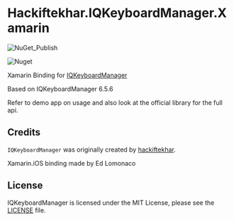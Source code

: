 # Hackiftekhar.IQKeyboardManager.Xamarin

![NuGet_Publish](https://github.com/eman1986/Hackiftekhar.IQKeyboardManager.Xamarin/workflows/NuGet_Publish/badge.svg?branch=master)

![Nuget](https://img.shields.io/nuget/dt/Hackiftekhar.IQKeyboardManager.Xamarin)

Xamarin Binding for [IQKeyboardManager](https://github.com/hackiftekhar/IQKeyboardManager)

Based on IQKeyboardManager 6.5.6

Refer to demo app on usage and also look at the official library for the full api.

## Credits

`IQKeyboardManager` was originally created by [hackiftekhar](https://github.com/hackiftekhar).

Xamarin.iOS binding made by Ed Lomonaco

## License
IQKeyboardManager is licensed under the MIT License, please see the [LICENSE](LICENSE) file.
